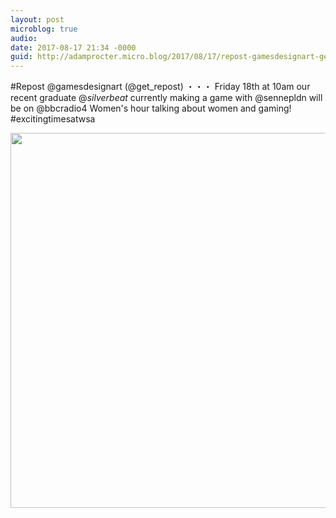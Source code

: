 ```yaml
---
layout: post
microblog: true
audio: 
date: 2017-08-17 21:34 -0000
guid: http://adamprocter.micro.blog/2017/08/17/repost-gamesdesignart-getrepostfriday.html
---
```

#Repost @gamesdesignart (@get_repost)
・・・
Friday 18th at 10am our recent graduate @_silverbeat_ currently making a game with @sennepldn will be on @bbcradio4 Women's hour talking about women and gaming! #excitingtimesatwsa

<img src="http://discursive.adamprocter.co.uk/uploads/2017/4cde18be13.jpg" width="600" height="600" />
